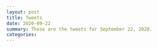 ```yaml
---
layout: post
title: Tweets
date: 2020-09-22
summary: These are the tweets for September 22, 2020.
categories:
---
```


